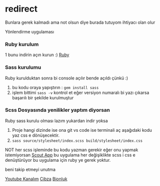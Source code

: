 # redirect

Bunlara gerek kalmadı ama not olsun diye burada tutuyom ihtiyacı olan olur

Yönlendirme uygulaması

### Ruby kurulum

1 bunu indirin açın kurun :)
[Ruby](https://github.com/oneclick/rubyinstaller2/releases/download/RubyInstaller-3.0.0-1/rubyinstaller-devkit-3.0.0-1-x64.exe)

### Sass kurulumu

Ruby kurulduktan sonra bi console açılır bende açıldı çünkü :)
1. bu kodu oraya yapıştırın : `gem install sass`
2. işlem bittimi `sass -v` kontrol et eğer versiyon numaralı bi yazı çıkarsa başarılı bir şekilde kurulmuştur


### Scss Dosyasında yenilikler yaptım diyorsan
Ruby sass kurulu olması lazım yukardan indir yoksa

1. Proje hangi dizinde ise ona git vs code ise terminali aç aşağıdaki kodu yaz css e dönüşecektir.
2. `sass source/stylesheet/index.scss build/stylesheet/index.css`

NOT her scss işleminde bu kodu yazman gerekir eğer onu yapmak istemiyorsan [Scout App](https://github.com/scout-app/scout-app/releases/download/v2.18.16/WIN_Scout-App_2.18.16.zip)
bu uygulama her değişiklikte scss i css e denüştürüyor bu uygulama için ruby ye gerek yoktur.

beni takip etmeyi unutma

[Youtube Kanalım](https://www.youtube.com/channel/UC_4na1FpgdE8DJ0cUYpi_vQ)
[Cibza](https://www.cibza.com)
[Bionluk](https://bionluk.com/ofbyazilim)
